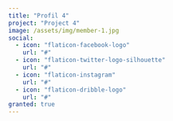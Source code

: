 ```yaml
---
title: "Profil 4"
project: "Project 4"
image: /assets/img/member-1.jpg
social:
  - icon: "flaticon-facebook-logo"
    url: "#"
  - icon: "flaticon-twitter-logo-silhouette"
    url: "#"
  - icon: "flaticon-instagram"
    url: "#"
  - icon: "flaticon-dribble-logo"
    url: "#"
granted: true
---
```


